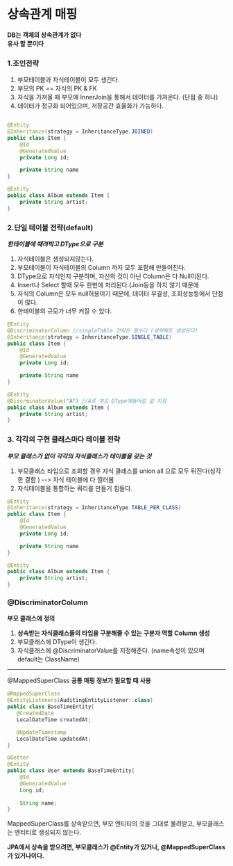 # 상속관계 매핑

**DB는 객체의 상속관계가 없다**<br>
**유사 할 뿐이다**

### 1.조인전략
   1. 부모테이블과 자식테이블이 모두 생긴다.
   2. 부모의 PK == 자식의 PK & FK 
   3. 자식을 가져올 때 부모에 InnerJoin을 통해서 데이터를 가져온다. (단점 중 하나)
   4. 데이터가 정규화 되어있으며, 저장공간 효율화가 가능하다.


```java

@Entity
@Inheritance(strategy = InheritanceType.JOINED)
public class Item {
    @Id
    @GeneratedValue
    private Long id;

    private String name
}

@Entity
public class Album extends Item {
    private String artist;
}
```

### 2.단일 테이블 전략(default)
***한테이블에 때려박고 DType으로 구분***
1. 자식테이블은 생성되지않는다.
2. 부모테이블이 자식테이블의 Column 까지 모두 포함해 만들어진다.
3. DType으로 자식인지 구분하며, 자신의 것이 아닌 Column은 다 Null이된다.
4. Insert나 Select 할때 모두 한번에 처리된다.(Join등을 하지 않기 때문에
5. 자식의 Column은 모두 null허용이기 때문에, 데이터 무결성, 조회성능등에서 단점이 많다.
6. 한테이블의 규모가 너무 커질 수 있다.
```java
@Entity
@DiscriminatorColumn //singleTable 전략은 필수다 (생략해도 생성된다)
@Inheritance(strategy = InheritanceType.SINGLE_TABLE)
public class Item {
    @Id
    @GeneratedValue
    private Long id;

    private String name
}

@Entity
@DiscrminatorValue("A") //A로 부모 DType에들어갈 값 지정 
public class Album extends Item {
    private String artist;
}

```
### 3. 각각의 구현 클래스마다 테이블 전략
***부모 클래스가 없이 각각의 자식클래스가 테이블을 갖는 것***
1. 부모클래스 타입으로 조회할 경우 자식 클래스를 union all 으로 모두 뒤진다(심각한 결함 )
   --> 자식 테이블에 다 찔러봄
2. 자식테이블을 통합하는 쿼리를 만들기 힘들다.   
```java
@Entity
@Inheritance(strategy = InheritanceType.TABLE_PER_CLASS)
public class Item {
    @Id
    @GeneratedValue
    private Long id;

    private String name
}

@Entity
public class Album extends Item {
    private String artist;
}
```

### @DiscriminatorColumn

**부모 클래스에 정의**

1. **상속받는 자식클래스들의 타입을 구분해줄 수 있는 구분자 역할 Column 생성**
2. 부모클래스에 DType이 생긴다.
3. 자식클래스에 @DiscriminatorValue를 지정해준다. (name속성이 있으며 default는 ClassName)

***
@MappedSuperClass
**공통 매핑 정보가 필요할 때 사용**

```java
@MappedSuperClass
@EntityListeners(AuditingEntityListener::class)
public class BaseTimeEntity{
   @CreatedDate
   LocalDateTime createdAt;

   @UpdateTimestamp
   LocalDateTime updatedAt;
}
```
```java
@Getter
@Entity
public class User extends BaseTimeEntity{
    @Id
    @GeneratedValue
    Long id;
    
    String name;
}
```
MappedSuperClass를 상속받으면, 부모 엔티티의 것을 그대로 물려받고,
부모클래스는 엔티티로 생성되지 않는다.

**JPA에서 상속을 받으려면, 부모클래스가 @Entity가 있거나, @MappedSuperClass가 있거나이다.**